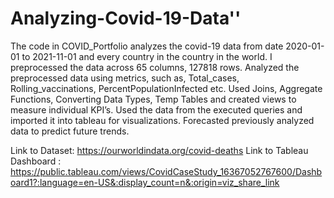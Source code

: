 # Analyzing-Covid-19-Data''
The code in COVID_Portfolio analyzes the covid-19 data from date 2020-01-01 to 2021-11-01 and every country in the country in the world. I preprocessed the data across 65 columns, 127818 rows. Analyzed the preprocessed data using metrics, such as, Total_cases, Rolling_vaccinations, PercentPopulationInfected etc. Used Joins, Aggregate Functions, Converting Data Types, Temp Tables and created views to measure individual KPI’s. Used the data from the executed queries and imported it into tableau for visualizations. Forecasted 
previously analyzed data to predict future trends.

Link to Dataset: https://ourworldindata.org/covid-deaths
Link to Tableau Dashboard : https://public.tableau.com/views/CovidCaseStudy_16367052767600/Dashboard1?:language=en-US&:display_count=n&:origin=viz_share_link
